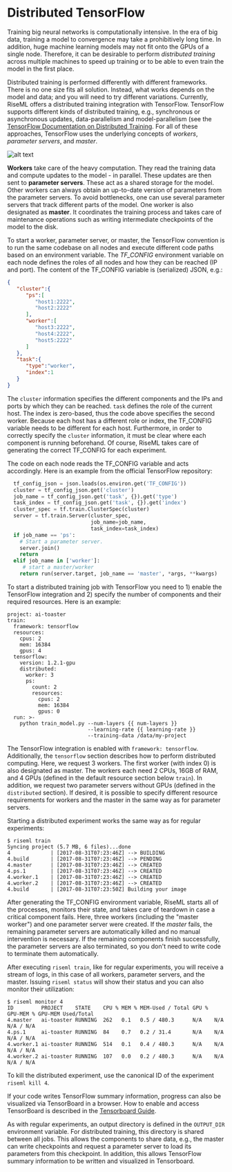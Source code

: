 # Distributed TensorFlow

Training big neural networks is computationally intensive.
In the era of big data, training a model to convergence may take a prohibitively long time.
In addition, huge machine learning models may not fit onto the GPUs of a single node.
Therefore, it can be desirable to perform *distributed training* across multiple machines to speed up training or to be able to even train the model in the first place.

Distributed training is performed differently with different frameworks.
There is no one size fits all solution.
Instead, what works depends on the model and data; and you will need to try different variations.
Currently, RiseML offers a distributed training integration with TensorFlow.
TensorFlow supports different kinds of distributed training, e.g., synchronous or asynchronous updates, data-parallelism and model-parallelism (see the [TensorFlow Documentation on Distributed Training](https://www.tensorflow.org/deploy/distributed#replicated_training).
For all of these approaches, TensorFlow uses the underlying concepts of *workers*, *parameter servers*, and *master*.

![alt text](/img/distributed_training.png "Distributed Training")

**Workers** take care of the heavy computation.
They read the training data and compute updates to the model - in parallel.
These updates are then sent to **parameter servers**.
These act as a shared storage for the model.
Other workers can always obtain an up-to-date version of parameters from the parameter servers.
To avoid bottlenecks, one can use several parameter servers that track different parts of the model.
One worker is also designated as **master**.
It coordinates the training process and takes care of maintenance operations such as writing intermediate checkpoints of the model to the disk.

To start a worker, parameter server, or master, the TensorFlow convention is to run the same codebase on all nodes and execute different code paths based on an environment variable.
The *TF_CONFIG* environment variable on each node defines the roles of all nodes and how they can be reached (IP and port).
The content of the TF_CONFIG variable is (serialized) JSON, e.g.:

```json
{
   "cluster":{
      "ps":[
         "host1:2222",
         "host2:2222"
      ],
      "worker":[
         "host3:2222",
         "host4:2222",
         "host5:2222"
      ]
   },
   "task":{
      "type":"worker",
      "index":1
   }
}
```

The `cluster` information specifies the different components and the IPs and ports by which they can be reached.
`task` defines the role of the current host.
The index is zero-based, thus the code above specifies the second worker.
Because each host has a different role or index, the TF_CONFIG variable needs to be different for each host.
Furthermore, in order to correctly specify the `cluster` information, it must be clear where each component is running beforehand.
Of course, RiseML takes care of generating the correct TF_CONFIG for each experiment.

The code on each node reads the TF_CONFIG variable and acts accordingly.
Here is an example from the official TensorFlow repository:

```python
  tf_config_json = json.loads(os.environ.get('TF_CONFIG'))
  cluster = tf_config_json.get('cluster')
  job_name = tf_config_json.get('task', {}).get('type')
  task_index = tf_config_json.get('task', {}).get('index')
  cluster_spec = tf.train.ClusterSpec(cluster)
  server = tf.train.Server(cluster_spec,
                           job_name=job_name,
                           task_index=task_index)
  if job_name == 'ps':
    # Start a parameter server.
    server.join()
    return
  elif job_name in ['worker']:
     # start a master/worker
    return run(server.target, job_name == 'master', *args, **kwargs)

```

To start a distributed training job with TensorFlow you need to 1) enable the TensorFlow integration and 2) specify the number of components and their required resources.
Here is an example:

```
project: ai-toaster
train:
  framework: tensorflow
  resources:
    cpus: 2
    mem: 16384
    gpus: 4
  tensorflow:
    version: 1.2.1-gpu
    distributed:
      worker: 3
      ps:
        count: 2
        resources:
          cpus: 2
          mem: 16384
          gpus: 0
  run: >-
    python train_model.py --num-layers {{ num-layers }}
                          --learning-rate {{ learning-rate }}
                          --training-data /data/my-project
```
The TensorFlow integration is enabled with `framework: tensorflow`.
Additionally, the `tensorflow` section describes how to perform distributed computing.
Here, we request 3 workers.
The first worker (with index 0) is also designated as master.
The workers each need 2 CPUs, 16GB of RAM, and 4 GPUs (defined in the default resource section below `train`).
In addition, we request two parameter servers without GPUs (defined in the `distributed` section).
If desired, it is possible to specify different resource requirements for workers and the master in the same way as for parameter servers.

Starting a distributed experiment works the same way as for regular experiments:

```
$ riseml train
Syncing project (5.7 MB, 6 files)...done
4             | [2017-08-31T07:23:46Z] --> BUILDING
4.build       | [2017-08-31T07:23:46Z] --> PENDING
4.master      | [2017-08-31T07:23:46Z] --> CREATED
4.ps.1        | [2017-08-31T07:23:46Z] --> CREATED
4.worker.1    | [2017-08-31T07:23:46Z] --> CREATED
4.worker.2    | [2017-08-31T07:23:46Z] --> CREATED
4.build       | [2017-08-31T07:23:50Z] Building your image
```

After generating the TF_CONFIG environment variable, RiseML starts all of the processes, monitors their state, and takes care of teardown in case a critical component fails.
Here, three workers (including the "master worker") and one parameter server were created.
If the *master* fails, the remaining parameter servers are automatically killed and no manual intervention is necessary.
If the remaining components finish successfully, the parameter servers are also terminated, so you don't need to write code to terminate them automatically.

After executing `riseml train`, like for regular experiments, you will receive a stream of logs, in this case of all workers, parameter servers, and the master.
Issuing `riseml status` will show their status and you can also monitor their utilization:

```
$ riseml monitor 4
ID         PROJECT    STATE    CPU % MEM % MEM-Used / Total GPU %  GPU-MEM % GPU-MEM Used/Total
4.master   ai-toaster RUNNING  262   0.1   0.5 / 480.3      N/A    N/A       N/A / N/A
4.ps.1     ai-toaster RUNNING  84    0.7   0.2 / 31.4       N/A    N/A       N/A / N/A
4.worker.1 ai-toaster RUNNING  514   0.1   0.4 / 480.3      N/A    N/A       N/A / N/A
4.worker.2 ai-toaster RUNNING  107   0.0   0.2 / 480.3      N/A    N/A       N/A / N/A
```

To kill the distributed experiment, use the canonical ID of the experiment `riseml kill 4`.

If your code writes TensorFlow summary information, progress can also be visualized via TensorBoard in a browser.
How to enable and access TensorBoard is described in the [Tensorboard Guide](/guide/tensorboard.md).

As with regular experiments, an output directory is defined in the `OUTPUT_DIR` environment variable.
For distributed training, this directory is shared between all jobs.
This allows the components to share data, e.g., the master can write checkpoints and request a parameter server to load its parameters from this checkpoint.
In addition, this allows TensorFlow summary information to be written and visualized in Tensorboard.
